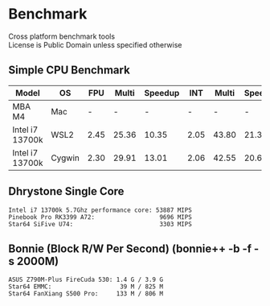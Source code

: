 # Benchmark
Cross platform benchmark tools  
License is Public Domain unless specified otherwise  

## Simple CPU Benchmark
| Model | OS | FPU | Multi | Speedup | INT | Multi | Speedup | Threads |
| --- | --- | --- | --- | --- | --- | --- | --- | --- |
| MBA M4 | Mac | - | - | - | - | - | - | 10 |
| Intel i7 13700k | WSL2 | 2.45 | 25.36 | 10.35 | 2.05 | 43.80 | 21.35 | 24 |
| Intel i7 13700k | Cygwin | 2.30 | 29.91 | 13.01 | 2.06 | 42.55 | 20.67 | 24 |


## Dhrystone Single Core
``Intel i7 13700k 5.7Ghz performance core: 53887 MIPS``  
``Pinebook Pro RK3399 A72:                  9696 MIPS``  
``Star64 SiFive U74:                        3303 MIPS``  

## Bonnie (Block R/W Per Second) (bonnie++ -b -f -s 2000M)
``ASUS Z790M-Plus FireCuda 530: 1.4 G / 3.9 G``  
``Star64 EMMC:                   39 M / 825 M``  
``Star64 FanXiang S500 Pro:     133 M / 806 M``  

